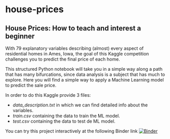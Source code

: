 # house-prices
## House Prices: How to teach and interest a beginner

With 79 explanatory variables describing (almost) every aspect of residential homes in Ames, Iowa, the goal of this Kaggle competition challenges you to predict the final price of each home.

This structured Python notebook will take you in a simple way along a path that has many bifurcations, since data analysis is a subject that has much to explore. Here you will find a simple way to apply a Machine Learning model to predict the sale price.

In order to do this Kaggle provide 3 files:

- *data_description.txt* in which we can find detailed info about the variables.
- *train.csv* containing the data to train the ML model.
- *test.csv* containing the data  to test de ML model.

 You can try this project interactively at the following Binder link [![Binder](https://mybinder.org/badge_logo.svg)](https://mybinder.org/v2/gh/anievescordeiro/house-prices/HEAD?urlpath=https%3A%2F%2Fgithub.com%2Fanievescordeiro%2Fhouse-prices%2Fblob%2Fmain%2FHouse_Prices_V2.ipynb)